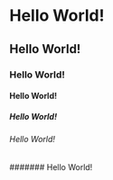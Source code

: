 # Hello World!
## Hello World!
### Hello World!
#### Hello World!
##### Hello World!
###### Hello World!
####### Hello World!
